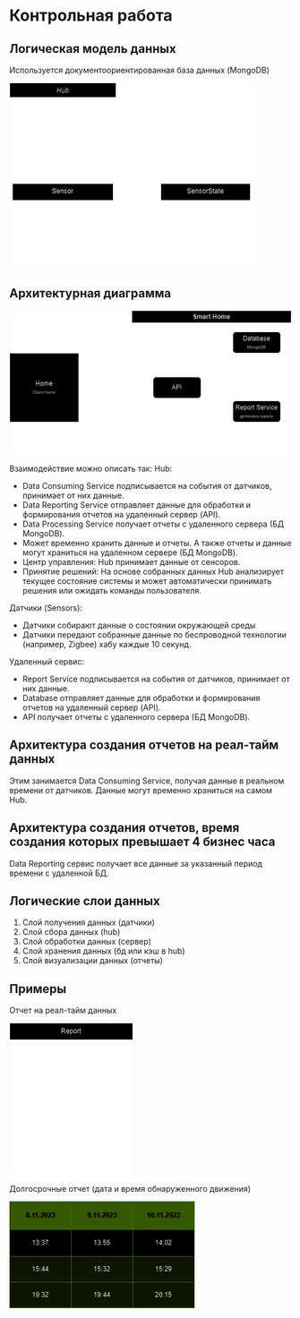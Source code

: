 # Контрольная работа

## Логическая модель данных

Используется документоориентированная база данных (MongoDB)

![Model](models.png)

## Архитектурная диаграмма

![Arch](arch.png)

Взаимодействие можно описать так:
Hub:

- Data Consuming Service подписывается на события от датчиков, принимает от них данные.
- Data Reporting Service отправляет данные для обработки и формирования отчетов на удаленный сервер (API).
- Data Processing Service получает отчеты с удаленного сервера (БД MongoDB).
- Может временно хранить данные и отчеты. А также отчеты и данные могут храниться на удаленном сервере (БД MongoDB).
- Центр управления: Hub принимает данные от сенсоров.
- Принятие решений: На основе собранных данных Hub анализирует текущее состояние системы и может автоматически принимать
  решения или ожидать команды пользователя.

Датчики (Sensors):

- Датчики собирают данные о состоянии окружающей среды
- Датчики передают собранные данные по беспроводной технологии (например, Zigbee) хабу каждые 10 секунд.

Удаленный сервис:

- Report Service подписывается на события от датчиков, принимает от них данные.
- Database отправляет данные для обработки и формирования отчетов на удаленный сервер (API).
- API получает отчеты с удаленного сервера (БД MongoDB).

## Архитектура создания отчетов на реал-тайм данных

Этим занимается Data Consuming Service, получая данные в реальном времени от датчиков. Данные могут временно храниться
на самом Hub.

## Архитектура создания отчетов, время создания которых превышает 4 бизнес часа

Data Reporting сервис получает все данные за указанный период времени с удаленной БД.

## Логические слои данных

1. Слой получения данных (датчики)
2. Слой сбора данных (hub)
3. Слой обработки данных (сервер)
4. Слой хранения данных (бд или кэш в hub)
5. Слой визуализации данных (отчеты)

## Примеры

Отчет на реал-тайм данных

![example1.png](example1.png)

Долгосрочные отчет (дата и время обнаруженного движения)

![example2.png](example2.png)